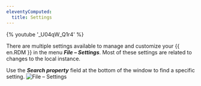 ```yaml
---
eleventyComputed:
  title: Settings
---
```

{% youtube '_U04qW_Q1r4' %}

There are multiple settings available to manage and customize your {{ en.RDM }} in the menu ***File – Settings***. Most of these settings are related to changes to the local instance.

Use the ***Search property*** field at the bottom of the window to find a specific setting.
![File – Settings](https://cdnweb.devolutions.net/docs/RDMW4005_2024_1.png)
